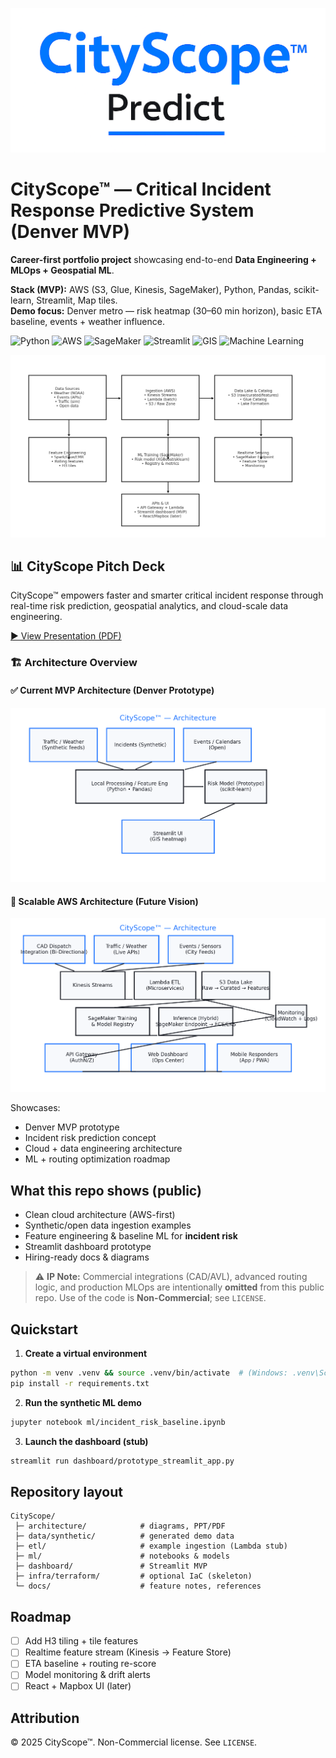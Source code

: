 ![Architecture](architecture/logo.PNG)
# CityScope™ — Critical Incident Response Predictive System (Denver MVP)

**Career-first portfolio project** showcasing end-to-end **Data Engineering + MLOps + Geospatial ML**.

**Stack (MVP):** AWS (S3, Glue, Kinesis, SageMaker), Python, Pandas, scikit-learn, Streamlit, Map tiles.  
**Demo focus:** Denver metro — risk heatmap (30–60 min horizon), basic ETA baseline, events + weather influence.

![Python](https://img.shields.io/badge/Python-3776AB?logo=python&logoColor=white)
![AWS](https://img.shields.io/badge/AWS-232F3E?logo=amazonaws&logoColor=white)
![SageMaker](https://img.shields.io/badge/SageMaker-232F3E?logo=amazonaws&logoColor=white)
![Streamlit](https://img.shields.io/badge/Streamlit-FF4B4B?logo=streamlit&logoColor=white)
![GIS](https://img.shields.io/badge/GIS-005F73?logo=googlemaps&logoColor=white)
![Machine Learning](https://img.shields.io/badge/ML-102230?logo=opencv&logoColor=white)


![Architecture](architecture/cityscope_architecture.png)

## 📊 CityScope Pitch Deck

CityScope™ empowers faster and smarter critical incident response through 
real-time risk prediction, geospatial analytics, and cloud-scale data engineering.

[▶️ View Presentation (PDF)](architecture/pitch_deck/CityScope_Pitch_Deck.pptx)
### 🏗️ Architecture Overview

#### ✅ Current MVP Architecture (Denver Prototype)
![MVP Architecture](architecture/images/mvp_architecture.png)

#### 🚀 Scalable AWS Architecture (Future Vision)
![AWS Architecture](architecture/images/aws_future_architecture.png)

Showcases:
- Denver MVP prototype
- Incident risk prediction concept
- Cloud + data engineering architecture
- ML + routing optimization roadmap


## What this repo shows (public)
- Clean cloud architecture (AWS-first)
- Synthetic/open data ingestion examples
- Feature engineering & baseline ML for **incident risk**
- Streamlit dashboard prototype
- Hiring-ready docs & diagrams

> ⚠️ **IP Note:** Commercial integrations (CAD/AVL), advanced routing logic, and production MLOps are intentionally **omitted** from this public repo. Use of the code is **Non-Commercial**; see `LICENSE`.

## Quickstart

1. **Create a virtual environment**
```bash
python -m venv .venv && source .venv/bin/activate  # (Windows: .venv\Scripts\activate)
pip install -r requirements.txt
```

2. **Run the synthetic ML demo**
```bash
jupyter notebook ml/incident_risk_baseline.ipynb
```

3. **Launch the dashboard (stub)**
```bash
streamlit run dashboard/prototype_streamlit_app.py
```

## Repository layout
```
CityScope/
 ├─ architecture/            # diagrams, PPT/PDF
 ├─ data/synthetic/          # generated demo data
 ├─ etl/                     # example ingestion (Lambda stub)
 ├─ ml/                      # notebooks & models
 ├─ dashboard/               # Streamlit MVP
 ├─ infra/terraform/         # optional IaC (skeleton)
 └─ docs/                    # feature notes, references
```

## Roadmap
- [ ] Add H3 tiling + tile features
- [ ] Realtime feature stream (Kinesis → Feature Store)
- [ ] ETA baseline + routing re-score
- [ ] Model monitoring & drift alerts
- [ ] React + Mapbox UI (later)

## Attribution
© 2025 CityScope™. Non-Commercial license. See `LICENSE`.

